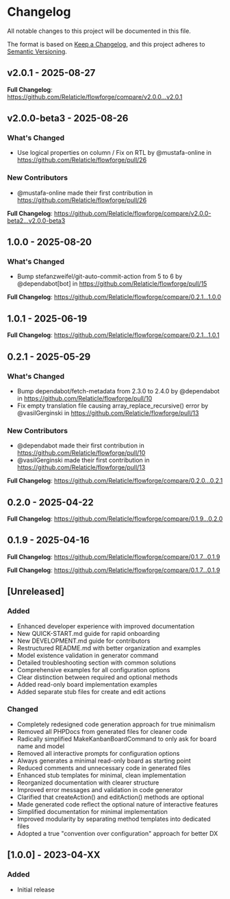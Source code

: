 # Changelog

All notable changes to this project will be documented in this file.

The format is based on [Keep a Changelog](https://keepachangelog.com/en/1.0.0/),
and this project adheres to [Semantic Versioning](https://semver.org/spec/v2.0.0.html).

## v2.0.1 - 2025-08-27

**Full Changelog**: https://github.com/Relaticle/flowforge/compare/v2.0.0...v2.0.1

## v2.0.0-beta3 - 2025-08-26

### What's Changed

* Use logical properties on column / Fix on RTL by @mustafa-online in https://github.com/Relaticle/flowforge/pull/26

### New Contributors

* @mustafa-online made their first contribution in https://github.com/Relaticle/flowforge/pull/26

**Full Changelog**: https://github.com/Relaticle/flowforge/compare/v2.0.0-beta2...v2.0.0-beta3

## 1.0.0 - 2025-08-20

### What's Changed

* Bump stefanzweifel/git-auto-commit-action from 5 to 6 by @dependabot[bot] in https://github.com/Relaticle/flowforge/pull/15

**Full Changelog**: https://github.com/Relaticle/flowforge/compare/0.2.1...1.0.0

## 1.0.1 - 2025-06-19

**Full Changelog**: https://github.com/Relaticle/flowforge/compare/0.2.1...1.0.1

## 0.2.1 - 2025-05-29

### What's Changed

* Bump dependabot/fetch-metadata from 2.3.0 to 2.4.0 by @dependabot in https://github.com/Relaticle/flowforge/pull/10
* Fix empty translation file causing array_replace_recursive() error by @vasilGerginski in https://github.com/Relaticle/flowforge/pull/13

### New Contributors

* @dependabot made their first contribution in https://github.com/Relaticle/flowforge/pull/10
* @vasilGerginski made their first contribution in https://github.com/Relaticle/flowforge/pull/13

**Full Changelog**: https://github.com/Relaticle/flowforge/compare/0.2.0...0.2.1

## 0.2.0 - 2025-04-22

**Full Changelog**: https://github.com/Relaticle/flowforge/compare/0.1.9...0.2.0

## 0.1.9 - 2025-04-16

**Full Changelog**: https://github.com/Relaticle/flowforge/compare/0.1.7...0.1.9

**Full Changelog**: https://github.com/Relaticle/flowforge/compare/0.1.7...0.1.9

## [Unreleased]

### Added

- Enhanced developer experience with improved documentation
- New QUICK-START.md guide for rapid onboarding
- New DEVELOPMENT.md guide for contributors
- Restructured README.md with better organization and examples
- Model existence validation in generator command
- Detailed troubleshooting section with common solutions
- Comprehensive examples for all configuration options
- Clear distinction between required and optional methods
- Added read-only board implementation examples
- Added separate stub files for create and edit actions

### Changed

- Completely redesigned code generation approach for true minimalism
- Removed all PHPDocs from generated files for cleaner code
- Radically simplified MakeKanbanBoardCommand to only ask for board name and model
- Removed all interactive prompts for configuration options
- Always generates a minimal read-only board as starting point
- Reduced comments and unnecessary code in generated files
- Enhanced stub templates for minimal, clean implementation
- Reorganized documentation with clearer structure
- Improved error messages and validation in code generator
- Clarified that createAction() and editAction() methods are optional
- Made generated code reflect the optional nature of interactive features
- Simplified documentation for minimal implementation
- Improved modularity by separating method templates into dedicated files
- Adopted a true "convention over configuration" approach for better DX

## [1.0.0] - 2023-04-XX

### Added

- Initial release

